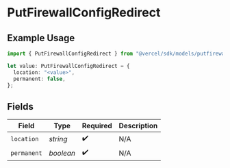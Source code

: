 # PutFirewallConfigRedirect

## Example Usage

```typescript
import { PutFirewallConfigRedirect } from "@vercel/sdk/models/putfirewallconfigop.js";

let value: PutFirewallConfigRedirect = {
  location: "<value>",
  permanent: false,
};
```

## Fields

| Field              | Type               | Required           | Description        |
| ------------------ | ------------------ | ------------------ | ------------------ |
| `location`         | *string*           | :heavy_check_mark: | N/A                |
| `permanent`        | *boolean*          | :heavy_check_mark: | N/A                |